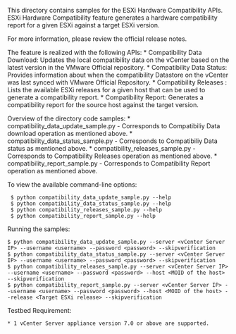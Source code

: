 This directory contains samples for the ESXi Hardware Compatibility APIs. ESXi Hardware Compatibility feature generates a hardware compatibility report for a given ESXi against a target ESXi version.

For more information, please review the official release notes.

The feature is realized with the following APIs:
    * Compatibility Data Download: Updates the local compatibility data on the vCenter based on the latest version in the VMware Official repository.
    * Compatibility Data Status: Provides information about when the compatibility Datastore on the vCenter was last synced with VMware Official Repository.
    * Compatibility Releases : Lists the available ESXi releases for a given host that can be used to generate a compatibility report.
	* Compatibility Report: Generates a compatibility report for the source host against the target version.

Overview of the directory code samples:
    * compatibility_data_update_sample.py - Corresponds to Compatibiliy Data download operation as mentioned above.
    * compatibility_data_status_sample.py - Corresponds to Compatibiliy Data status as mentioned above.
    * compatibility_releases_sample.py - Corresponds to Compatibility Releases operation as mentioned above.
    * compatibility_report_sample.py - Corresponds to Compatibility Report operation as mentioned above.

To view the available command-line options:

     $ python compatibility_data_update_sample.py --help
     $ python compatibility_data_status_sample.py --help
     $ python compatibility_releases_sample.py --help
	 $ python compatibility_report_sample.py --help

Running the samples:

    $ python compatibility_data_update_sample.py --server <vCenter Server IP> --username <username> --password <password> --skipverification
    $ python compatibility_data_status_sample.py --server <vCenter Server IP> --username <username> --password <password> --skipverification
    $ python compatibility_releases_sample.py --server <vCenter Server IP> --username <username> --password <password> --host <MOID of the host> --skipverification
    $ python compatibility_report_sample.py --server <vCenter Server IP> --username <username> --password <password> --host <MOID of the host> --release <Target ESXi release> --skipverification

Testbed Requirement:

    * 1 vCenter Server appliance version 7.0 or above are supported.
